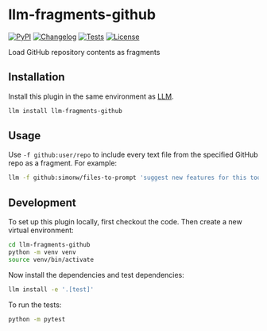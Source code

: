 # llm-fragments-github

[![PyPI](https://img.shields.io/pypi/v/llm-fragments-github.svg)](https://pypi.org/project/llm-fragments-github/)
[![Changelog](https://img.shields.io/github/v/release/simonw/llm-fragments-github?include_prereleases&label=changelog)](https://github.com/simonw/llm-fragments-github/releases)
[![Tests](https://github.com/simonw/llm-fragments-github/actions/workflows/test.yml/badge.svg)](https://github.com/simonw/llm-fragments-github/actions/workflows/test.yml)
[![License](https://img.shields.io/badge/license-Apache%202.0-blue.svg)](https://github.com/simonw/llm-fragments-github/blob/main/LICENSE)

Load GitHub repository contents as fragments

## Installation

Install this plugin in the same environment as [LLM](https://llm.datasette.io/).
```bash
llm install llm-fragments-github
```
## Usage

Use `-f github:user/repo` to include every text file from the specified GitHub repo as a fragment. For example:
```bash
llm -f github:simonw/files-to-prompt 'suggest new features for this tool'
```

## Development

To set up this plugin locally, first checkout the code. Then create a new virtual environment:
```bash
cd llm-fragments-github
python -m venv venv
source venv/bin/activate
```
Now install the dependencies and test dependencies:
```bash
llm install -e '.[test]'
```
To run the tests:
```bash
python -m pytest
```

